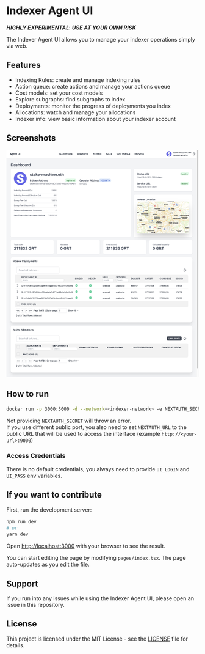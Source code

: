 # Indexer Agent UI

**_HIGHLY EXPERIMENTAL_**: **_USE AT YOUR OWN RISK_**

The Indexer Agent UI allows you to manage your indexer operations simply via web.

## Features

- Indexing Rules: create and manage indexing rules
- Action queue: create actions and manage your actions queue
- Cost models: set your cost models
- Explore subgraphs: find subgraphs to index
- Deployments: monitor the progress of deployments you index
- Allocations: watch and manage your allocations
- Indexer info: view basic information about your indexer account

## Screenshots

![Dashboard](screenshots/dashboard.jpeg)

## How to run

```bash
docker run -p 3000:3000 -d --network=<indexer-network> -e NEXTAUTH_SECRET=$(openssl rand -base64 32) -e UI_LOGIN=<username> -e UI_PASS=<SecurePassword> -e AGENT_ENDPOINT=http://indexer-agent:8000 -e SUBGRAPH_ENDPOINT=https://api.thegraph.com/subgraphs/name/graphprotocol/graph-network-goerli ghcr.io/stakemachine/indexer-agent-ui
```

Not providing `NEXTAUTH_SECRET` will throw an error.  
If you use different public port, you also need to set `NEXTAUTH_URL` to the public URL that will be used to access the interface (example `http://<your-url>:9000`)

### Access Credentials

There is no default credentials, you always need to provide `UI_LOGIN` and `UI_PASS` env variables.

## If you want to contribute

First, run the development server:

```bash
npm run dev
# or
yarn dev
```

Open [http://localhost:3000](http://localhost:3000) with your browser to see the result.

You can start editing the page by modifying `pages/index.tsx`. The page auto-updates as you edit the file.

## Support

If you run into any issues while using the Indexer Agent UI, please open an issue in this repository.

## License

This project is licensed under the MIT License - see the [LICENSE](LICENSE) file for details.

